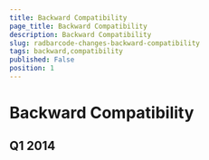 ```yaml
---
title: Backward Compatibility
page_title: Backward Compatibility
description: Backward Compatibility
slug: radbarcode-changes-backward-compatibility
tags: backward,compatibility
published: False
position: 1
---
```


# Backward Compatibility

## Q1 2014